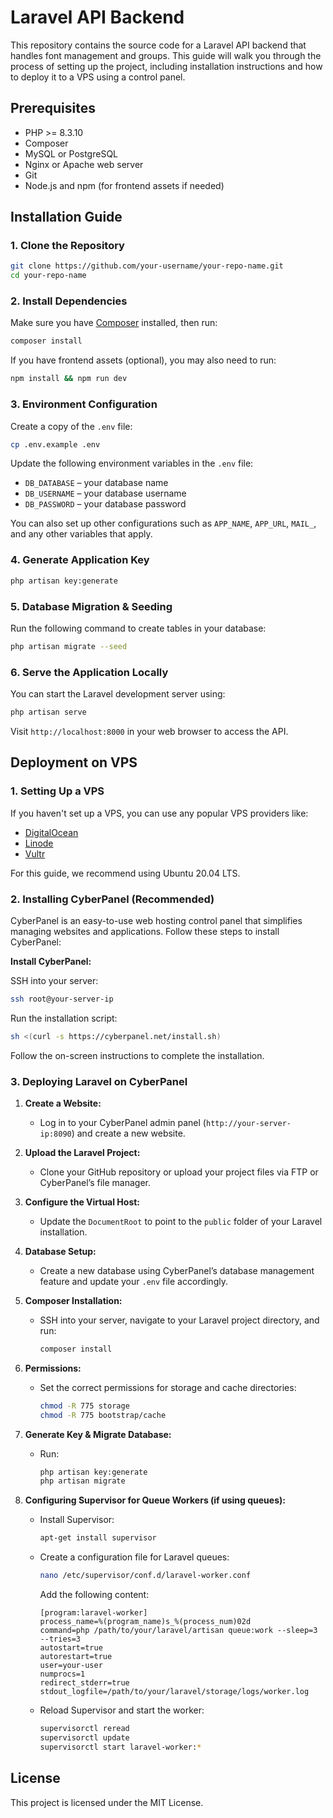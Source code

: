 
# Laravel API Backend

This repository contains the source code for a Laravel API backend that handles font management and groups. This guide will walk you through the process of setting up the project, including installation instructions and how to deploy it to a VPS using a control panel.

## Prerequisites

- PHP >= 8.3.10
- Composer
- MySQL or PostgreSQL
- Nginx or Apache web server
- Git
- Node.js and npm (for frontend assets if needed)

## Installation Guide

### 1. Clone the Repository

```bash
git clone https://github.com/your-username/your-repo-name.git
cd your-repo-name
```

### 2. Install Dependencies

Make sure you have [Composer](https://getcomposer.org/download/) installed, then run:

```bash
composer install
```

If you have frontend assets (optional), you may also need to run:

```bash
npm install && npm run dev
```

### 3. Environment Configuration

Create a copy of the `.env` file:

```bash
cp .env.example .env
```

Update the following environment variables in the `.env` file:

- `DB_DATABASE` – your database name
- `DB_USERNAME` – your database username
- `DB_PASSWORD` – your database password

You can also set up other configurations such as `APP_NAME`, `APP_URL`, `MAIL_`, and any other variables that apply.

### 4. Generate Application Key

```bash
php artisan key:generate
```

### 5. Database Migration & Seeding

Run the following command to create tables in your database:

```bash
php artisan migrate --seed
```

### 6. Serve the Application Locally

You can start the Laravel development server using:

```bash
php artisan serve
```

Visit `http://localhost:8000` in your web browser to access the API.

## Deployment on VPS

### 1. Setting Up a VPS

If you haven't set up a VPS, you can use any popular VPS providers like:

- [DigitalOcean](https://www.digitalocean.com/)
- [Linode](https://www.linode.com/)
- [Vultr](https://www.vultr.com/)

For this guide, we recommend using Ubuntu 20.04 LTS.

### 2. Installing CyberPanel (Recommended)

CyberPanel is an easy-to-use web hosting control panel that simplifies managing websites and applications. Follow these steps to install CyberPanel:

**Install CyberPanel:**

SSH into your server:
```bash
ssh root@your-server-ip
```

Run the installation script:
```bash
sh <(curl -s https://cyberpanel.net/install.sh)
```

Follow the on-screen instructions to complete the installation.

### 3. Deploying Laravel on CyberPanel

1. **Create a Website:**
   - Log in to your CyberPanel admin panel (`http://your-server-ip:8090`) and create a new website.

2. **Upload the Laravel Project:**
   - Clone your GitHub repository or upload your project files via FTP or CyberPanel’s file manager.

3. **Configure the Virtual Host:**
   - Update the `DocumentRoot` to point to the `public` folder of your Laravel installation.

4. **Database Setup:**
   - Create a new database using CyberPanel’s database management feature and update your `.env` file accordingly.

5. **Composer Installation:**
   - SSH into your server, navigate to your Laravel project directory, and run:
     ```bash
     composer install
     ```

6. **Permissions:**
   - Set the correct permissions for storage and cache directories:
     ```bash
     chmod -R 775 storage
     chmod -R 775 bootstrap/cache
     ```

7. **Generate Key & Migrate Database:**
   - Run:
     ```bash
     php artisan key:generate
     php artisan migrate
     ```

8. **Configuring Supervisor for Queue Workers (if using queues):**
   - Install Supervisor:
     ```bash
     apt-get install supervisor
     ```
   - Create a configuration file for Laravel queues:
     ```bash
     nano /etc/supervisor/conf.d/laravel-worker.conf
     ```
     Add the following content:
     ```
     [program:laravel-worker]
     process_name=%(program_name)s_%(process_num)02d
     command=php /path/to/your/laravel/artisan queue:work --sleep=3 --tries=3
     autostart=true
     autorestart=true
     user=your-user
     numprocs=1
     redirect_stderr=true
     stdout_logfile=/path/to/your/laravel/storage/logs/worker.log
     ```
   - Reload Supervisor and start the worker:
     ```bash
     supervisorctl reread
     supervisorctl update
     supervisorctl start laravel-worker:*
     ```

## License

This project is licensed under the MIT License.
